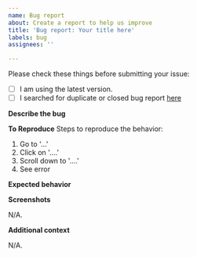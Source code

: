 ```yaml
---
name: Bug report
about: Create a report to help us improve
title: 'Bug report: Your title here'
labels: bug
assignees: ''

---
```


Please check these things before submitting your issue:

- [ ] I am using the latest version.
- [ ] I searched for duplicate or closed bug report [here](https://github.com/PuneetGopinath/switch-theme-js/issues?q=is%3Aissue)

**Describe the bug**
<!--A clear and concise description of what the bug is.-->

**To Reproduce**
Steps to reproduce the behavior:
1. Go to '...'
2. Click on '....'
3. Scroll down to '....'
4. See error

**Expected behavior**
<!--A clear and concise description of what you expected to happen.-->

**Screenshots**
<!--If applicable, add screenshots to help explain your problem.-->
N/A.

**Additional context**
<!--Add any other context about the problem here.-->
N/A.
